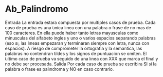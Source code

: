 # Ab_Palindromo
Entrada
La entrada estara compuesta por multiples casos de prueba. Cada caso de prueba es una  ́unica lınea
con una palabra o frase de no mas de 100 caracteres. En ella puede haber tanto letras mayusculas como
minusculas del alfabeto ingles y uno o varios espacios separando palabras (eso sı, las lıneas empezaran y
terminaran siempre con letra, nunca con espacios). A riesgo de comprometer la ortografıa y la semantica,
las palabras no contendran tildes y los signos de puntuacion se omiten.
El  ́ultimo caso de prueba va seguido de una lınea con XXX que marca el final y no debe ser procesada.
Salida
Por cada caso de prueba se escribira SI si la palabra o frase es palındroma y NO en caso contrario.
